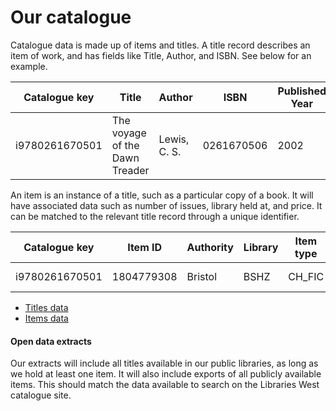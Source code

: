 Our catalogue
=============

Catalogue data is made up of items and titles. A title record describes an item of work, and has fields like Title, Author, and ISBN. See below for an example.

| Catalogue key | Title | Author | ISBN | Published Year | Created |
| ------------- | ----- | ------ | ---- | -------------- | ------- |
| i9780261670501 | The voyage of the Dawn Treader | Lewis, C. S. | 0261670506 | 2002 | 2006-07-15 |

An item is an instance of a title, such as a particular copy of a book. It will have associated data such as number of issues, library held at, and price. It can be matched to the relevant title record through a unique identifier.

| Catalogue key | Item ID | Authority | Library | Item type | Date created | Price | Total checkouts | Total renewals |
| ------------- | ------- | --------- | ------- | --------- | ------------ | ----- | --------------- | -------------- |
| i9780261670501 | 1804779308 | Bristol | BSHZ | CH_FIC | 2015-03-14 | 3.99 | 8 | 6 |

- [Titles data](./titles.md)
- [Items data](./items.md)

#### Open data extracts

Our extracts will include all titles available in our public libraries, as long as we hold at least one item. It will also include exports of all publicly available items. This should match the data available to search on the Libraries West catalogue site.